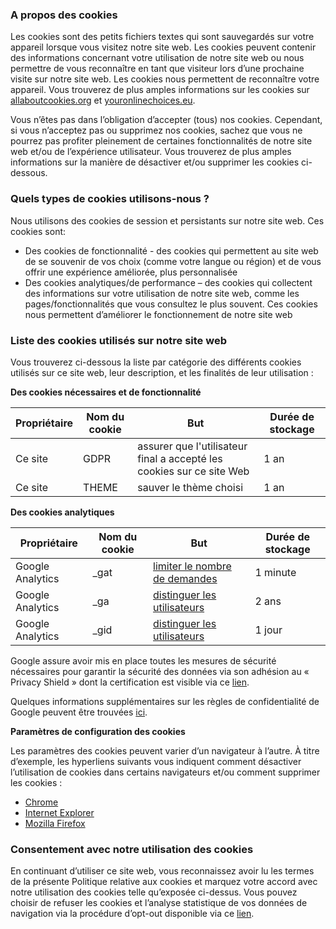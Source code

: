 ### A propos des cookies

Les cookies sont des petits fichiers textes qui sont sauvegardés sur votre appareil lorsque vous visitez notre site web. Les cookies peuvent contenir des informations concernant votre utilisation de notre site web ou nous permettre de vous reconnaître en tant que visiteur lors d’une prochaine visite sur notre site web. Les cookies nous permettent de reconnaître votre appareil. Vous trouverez de plus amples informations sur les cookies sur [allaboutcookies.org](http://www.allaboutcookies.org) et [youronlinechoices.eu](http://www.youronlinechoices.eu).

Vous n’êtes pas dans l’obligation d’accepter (tous) nos cookies. Cependant, si vous n’acceptez pas ou supprimez nos cookies, sachez que vous ne pourrez pas profiter pleinement de certaines fonctionnalités de notre site web et/ou de l’expérience utilisateur. Vous trouverez de plus amples informations sur la manière de désactiver et/ou supprimer les cookies ci-dessous.

### Quels types de cookies utilisons-nous ?

Nous utilisons des cookies de session et persistants sur notre site web. Ces cookies sont:

- Des cookies de fonctionnalité - des cookies qui permettent au site web de se souvenir de vos choix (comme votre langue ou région) et de vous offrir une expérience améliorée, plus personnalisée
- Des cookies analytiques/de performance – des cookies qui collectent des informations sur votre utilisation de notre site web, comme les pages/fonctionnalités que vous consultez le plus souvent. Ces cookies nous permettent d’améliorer le fonctionnement de notre site web 

### Liste des cookies utilisés sur notre site web

Vous trouverez ci-dessous la liste par catégorie des différents cookies utilisés sur ce site web, leur description, et les finalités de leur utilisation :

__Des cookies nécessaires et de fonctionnalité__

<table>
    <thead>
        <tr>
            <th>Propriétaire</th>
            <th>Nom du cookie</th>
            <th>But</th>
            <th>Durée de stockage</th>
        </tr>
    </thead>
    <tbody>
        <tr>
            <td data-title="Propriétaire">Ce site</td>
            <td data-title="Nom du cookie">GDPR</td>
            <td data-title="But">assurer que l'utilisateur final a accepté les cookies sur ce site Web</td>
            <td data-title="Durée de stockage">1 an</td>
        </tr>
        <tr>
            <td data-title="Propriétaire">Ce site</td>
            <td data-title="Nom du cookie">THEME</td>
            <td data-title="But">sauver le thème choisi</td>
            <td data-title="Durée de stockage">1 an</td>
        </tr>
    </tbody>
</table>

__Des cookies analytiques__

<table>
    <thead>
        <tr>
            <th>Propriétaire</th>
            <th>Nom du cookie</th>
            <th>But</th>
            <th>Durée de stockage</th>
        </tr>
    </thead>
    <tbody>
        <tr>
            <td data-title="Propriétaire">Google Analytics</td>
            <td data-title="Nom du cookie">_gat</td>
            <td data-title="But"><a href="http://developers.google.com/analytics/devguides/collection/analyticsjs/cookie-usage">limiter le nombre de demandes</a></td>
            <td data-title="Durée de stockage">1 minute</td>
        </tr>
        <tr>
            <td data-title="Propriétaire">Google Analytics</td>
            <td data-title="Nom du cookie">_ga</td>
            <td data-title="But"><a href="http://developers.google.com/analytics/devguides/collection/analyticsjs/cookie-usage">distinguer les utilisateurs</a></td>
            <td data-title="Durée de stockage">2 ans</td>
        </tr>
        <tr>
            <td data-title="Propriétaire">Google Analytics</td>
            <td data-title="Nom du cookie">_gid</td>
            <td data-title="But"><a href="http://developers.google.com/analytics/devguides/collection/analyticsjs/cookie-usage">distinguer les utilisateurs</a></td>
            <td data-title="Durée de stockage">1 jour</td>
        </tr>
    </tbody>
</table>

Google assure avoir mis en place toutes les mesures de sécurité nécessaires pour garantir la sécurité des données via son adhésion au « Privacy Shield » dont la certification est visible via ce [lien](https://www.privacyshield.gov/participant?id=a2zt000000001L5AAI).

Quelques informations supplémentaires sur les règles de confidentialité de Google peuvent être trouvées [ici](https://www.google.com/intl/fr/policies/privacy/partners/).

__Paramètres de configuration des cookies__

Les paramètres des cookies peuvent varier d’un navigateur à l’autre. À titre d’exemple, les hyperliens suivants vous indiquent comment désactiver l’utilisation de cookies dans certains navigateurs et/ou comment supprimer les cookies :

- [Chrome](https://support.google.com/chrome/answer/95647?hl=en)
- [Internet Explorer](http://windows.microsoft.com/en-US/windows-vista/Block-or-allow-cookies%20en%20http:/windows.microsoft.com/en-us/internet-explorer/delete-manage-cookies#ie=ie-11-win-7)
- [Mozilla Firefox](https://support.mozilla.org/en-US/kb/enable-and-disable-cookies-website-preferences?redirectlocale=en-US&redirectslug=Enabling+and+disabling+cookies%20en%20https://support.mozilla.org/en-US/kb/delete-cookies-remove-info-websites-stored)

### Consentement avec notre utilisation des cookies

En continuant d’utiliser ce site web, vous reconnaissez avoir lu les termes de la présente Politique relative aux cookies et marquez votre accord avec notre utilisation des cookies telle qu’exposée ci-dessus.
Vous pouvez choisir de refuser les cookies et l’analyse statistique de vos données de navigation via la procédure d’opt-out disponible via ce [lien](https://tools.google.com/dlpage/gaoptout?hl=fr).